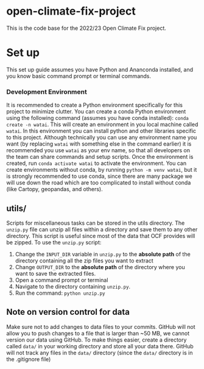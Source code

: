 # open-climate-fix-project

This is the code base for the 2022/23 Open Climate Fix project.

# Set up
This set up guide assumes you have Python and Ananconda installed, and you know basic command prompt or terminal commands.

### Development Environment
It is recommended to create a Python environment specifically for this project to minimize clutter. You can create a conda Python environment using the following command (assumes you have conda installed):
`conda create -n watai`. This will create an environment in you local machine called `watai`. In this environment you can install python and other libraries specific to this project. Although technically you can use any environment name you want (by replacing `watai` with something else in the command earlier) it is recommended you use `watai` as your env name, so that all developers on the team can share commands and setup scripts. Once the environment is created, run `conda activate watai` to activate the environment.
You can create environments without conda, by running `python -m venv watai`, but it is strongly recommended to use conda, since there are many package we will use down the road which are too complicated to install without conda (like Cartopy, geopandas, and others).



## utils/
Scripts for miscellaneous tasks can be stored in the utils directory.
The `unzip.py` file can unzip all files within a directory and save them to any other directory. This script is useful since most of the data that OCF provides will be zipped.
To use the `unzip.py` script:
1. Change the `INPUT_DIR` variable in `unzip.py` to the **absolute path** of the directory containing all the zip files you want to extract
2. Change `OUTPUT_DIR` to the **absolute path** of the directory where you want to save the extracted files.
3. Open a command prompt or terminal
4. Navigate to the directory containing `unzip.py`.
5. Run the command: `python unzip.py`

## Note on version control for data
Make sure not to add changes to data files to your commits. GitHub will not allow you to push changes to a file that is larger than ~50 MB, we cannot version our data using GitHub. To make things easier, create a directory called `data/` in your working directory and store all your data there. GitHub will not track any files in the `data/` directory (since the `data/` directory is in the .gitignore file)

